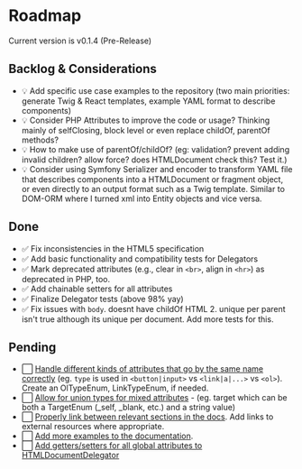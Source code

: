 # Roadmap

Current version is v0.1.4 (Pre-Release)

## Backlog & Considerations <Badge type="info" text="Ideas" />
- :bulb: Add specific use case examples to the repository (two main priorities: generate Twig & React templates, example YAML format to describe components)
- :bulb: Consider PHP Attributes to improve the code or usage? Thinking mainly of selfClosing, block level or even replace childOf, parentOf methods?
- :bulb: How to make use of parentOf/childOf? (eg: validation? prevent adding invalid children? allow force? does HTMLDocument check this? Test it.)
- :bulb: Consider using Symfony Serializer and encoder to transform YAML file that describes components into a HTMLDocument or fragment object, or even directly to an output format such as a Twig template. Similar to DOM-ORM where I turned xml into Entity objects and vice versa.

## Done <Badge type="warning" text="Pre-Release" /> <Badge type="tip" text="0.1.4" />
- :white_check_mark: Fix inconsistencies in the HTML5 specification
- :white_check_mark: Add basic functionality and compatibility tests for Delegators
- :white_check_mark: Mark deprecated attributes (e.g., clear in `<br>`, align in `<hr>`) as deprecated in PHP, too.
- :white_check_mark: Add chainable setters for all attributes
- :white_check_mark: Finalize Delegator tests (above 98% yay)
- :white_check_mark: Fix issues with `body`. doesnt have childOf HTML 2. unique per parent isn't true although its unique per document. Add more tests for this.

## Pending <Badge type="tip" text="1.0.0" />
- :white_large_square: [Handle different kinds of attributes that go by the same name correctly](https://github.com/vardumper/extended-htmldocument/issues/6) (eg. `type` is used in `<button|input>` vs `<link|a|...>` vs `<ol>`). Create an OlTypeEnum, LinkTypeEnum, if needed.
- :white_large_square: [Allow for union types for mixed attributes](https://github.com/vardumper/extended-htmldocument/issues/5) - (eg. target which can be both a TargetEnum (_self, _blank, etc.) and a string value)
- :white_large_square: [Properly link between relevant sections in the docs](https://github.com/vardumper/extended-htmldocument/issues/4). Add links to external resources where appropriate.
- :white_large_square: [Add more examples to the documentation](https://github.com/vardumper/extended-htmldocument/issues/3).
- :white_large_square: [Add getters/setters for all global attributes to HTMLDocumentDelegator](https://github.com/vardumper/extended-htmldocument/issues/2)
